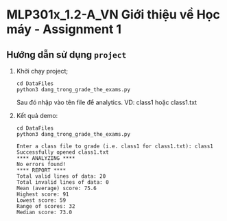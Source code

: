# MLP301x_1.2-A_VN Giới thiệu về Học máy - Assignment 1
## Hướng dẫn sử dụng `project`

1. Khởi chạy project;
    ```
    cd DataFiles
    python3 dang_trong_grade_the_exams.py
    ```
   
   Sau đó nhập vào tên file để analytics. VD: class1 hoặc class1.txt


2. Kết quả demo:
    ```
    cd DataFiles
    python3 dang_trong_grade_the_exams.py
    ```
    ```
    Enter a class file to grade (i.e. class1 for class1.txt): class1
    Successfully opened class1.txt
    **** ANALYZING ****
    No errors found!
    **** REPORT ****
    Total valid lines of data: 20
    Total invalid lines of data: 0
    Mean (average) score: 75.6
    Highest score: 91
    Lowest score: 59
    Range of scores: 32
    Median score: 73.0
    ```